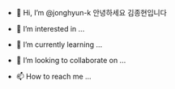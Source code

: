 - 👋 Hi, I’m @jonghyun-k
안녕하세요 김종현입니다

- 👀 I’m interested in ...
- 🌱 I’m currently learning ...
- 💞️ I’m looking to collaborate on ...
- 📫 How to reach me ...

